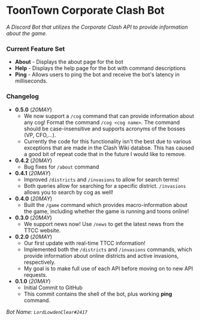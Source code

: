 # ToonTown Corporate Clash Bot
*A Discord Bot that utilizes the Corporate Clash API to provide information about the game.*

### Current Feature Set
* **About** - Displays the about page for the bot
* **Help** - Displays the help page for the bot with command descriptions
* **Ping** - Allows users to ping the bot and receive the bot's latency in milliseconds.

### Changelog
* **0.5.0** (*20MAY*)
  * We now support a `/cog` command that can provide information about any cog! Format the command `/cog <cog name>`.  The command should be case-insensitive and supports acronyms of the bosses (VP, CFO,...).
  * Currently the code for this functionality isn't the best due to various exceptions that are made in the Clash Wiki databse.  This has caused a good bit of repeat code that in the future I would like to remove.
* **0.4.2** (*20MAY*)
  * Bug fixes for `/about` command
* **0.4.1** (*20MAY*)
  * Improved `/districts` and `/invasions` to allow for search terms!
  * Both queries allow for searching for a specific district.  `/invasions` allows you to search by cog as well!
* **0.4.0** (*20MAY*)
  * Built the `/game` command which provides macro-information about the game, including whether the game is running and toons online!
* **0.3.0** (*20MAY*)
  * We support news now! Use `/news` to get the latest news from the TTCC website.
* **0.2.0** (*20MAY*)
  * Our first update with real-time TTCC information!
  * Implemented both the `/districts` and `/invasions` commands, which provide information about online districts and active invasions, respectively.
  * My goal is to make full use of each API before moving on to new API requests.
* **0.1.0** (*20MAY*)
  * Initial Commit to GitHub
  * This commit contains the shell of the bot, plus working **ping** command.

*Bot Name: `LordLowdenClear#2417`*